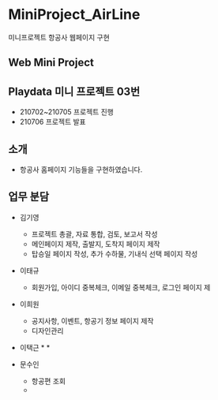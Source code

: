 # MiniProject_AirLine
 미니프로젝트 항공사 웹페이지 구현

## Web Mini Project 

## Playdata 미니 프로젝트 03번 
* 210702~210705 프로젝트 진행 
* 210706 프로젝트 발표 

## 소개
* 항공사 홈페이지 기능들을 구현하였습니다.

## 업무 분담

* 김기영 
  * 프로젝트 총괄, 자료 통합, 검토, 보고서 작성 
  * 메인페이지 제작, 출발지, 도착지 페이지 제작
  *  탑승일 페이지 작성, 추가 수하물, 기내식 선택 페이지 작성 

* 이태규 
  * 회원가입, 아이디 중복체크, 이메일 중복체크, 로그인 페이지 제

* 이희원
  * 공지사항, 이벤트, 항공기 정보 페이지 제작
  * 디자인관리

* 이택근
  *
  *

* 문수인 
  * 항공편 조회
  *


 

